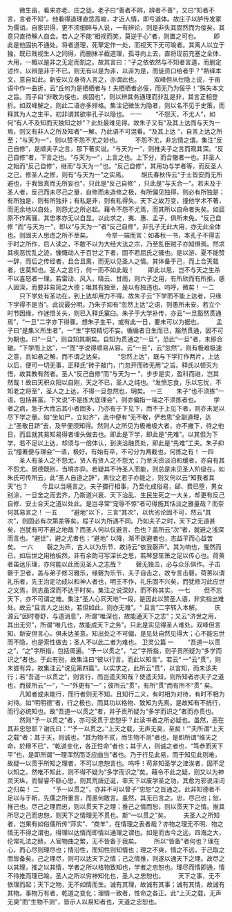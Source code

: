 <!-- { "loadSidebar": true } -->
　　微生亩，看来亦老、庄之徒。老子曰“善者不辨，辨者不善”，又曰“知者不言，言者不知”。他看得道理直恁高峻，才近人情，即亏道体。故庄子以胪传发冢为儒诮。自家识得，更不须细碎与人说，一有辨论，则是非失其固然而为佞矣。其意只直待解人自会。若人之不能“相视而笑，莫逆于心”者，则置之可也。 
　　即此是他固执不通处。将者道理，死拏定作一处，而视天下无可喻者。其离人以立于独，既已贱视生人之同得，而删抹半截道理，孤寻向上去，直将现前充塞之全体、大用，一概以是非之无定而割之。故其言曰：“子之依依然与不知者言道，而删定述作，以辨是非于不已，则无有以是为非，以非为是，而徒资口给者乎？”熟绎本文，意自如此。新安以立身待人言之，亦谓此也。 
　　双峰但从仕隐上说，于亩语中作一曲折，云“丘何为是栖栖者与！夫栖栖者必佞，而无乃为佞乎！”殊失本文之旨。而子曰“非敢为佞也，疾固也”，则以辨其务通理而非乱是非，其言正相登折。如双峰解之，则此二语亦多捍格。集注记微生为隐者，则以名不见于史策，而释其为人之生平，初非谓其欲率孔子以隐也。 
一一
　　“不怨天，不尤人”，如何“有人不及知而天独知之妙”？此处最难见得。故朱子又有“及其上达而与天为一焉，则又有非人之所及知者”一解。乃此语不可混看。“及其上达 ”，自言上达之所至；“与天为一”，则以赞不怨不尤之妙也。 
　　不怨不尤，非忘情之谓。集注“反己自修”，是顺夫子之言，那下著实说。“与天为一”，则推夫子之言而观其深。“反己自修”者，下言之也。“与天为一”，上言之也。上下分，而合辙者一也。非圣人之始而“反己自修”，继而“与天为一”也。“反己自修”，其用功与学者等，而反圣人之己，修圣人之修，则有“与天为一”之实焉。 
　　胡氏春秋传云“于土皆安而无所避也，于我皆真而无所妄也”，只此是“反己自修” ，只此是“与天合一”。若未及于圣人者，反己而未尽己之量，自修而未造修之极，有所偏见独得，则必有所独是；有所独是，则有所独非；有私是非，则有私得失。天下之故万变，撞他学术不著，而无余地以自处，则怨尤之所必起。藉令不怨不尤焉，而其所以自命者失矣。如屈原不作离骚，其忠孝亦无以自显。以此求之，夷、惠、孟子，俱所未免。“反己自修 ”而“与天为一”，即以“与天为一”者“反己自修”，非孔子无此大用，亦无此全体也。则固夫人思虑之所不至矣。 
　　今举一端而言：如春秋一书，本孔子不得志于时之所作，后人读之，不敢不以为大经大法之宗，乃至乱臣贼子亦知惧焉。然求其疾恶忧乱之迹，慷慨动人于百世之下者，固不若屈氏之骚也。是以游、夏不能赞一辞，而后之传经者，且合且离，而无以见圣人之情。其体备于己，而上合天载者，世莫知也。圣人之言行，何一而不如此哉！ 
　　即此以思，岂不与天之生杀不以喜怒者一理。若雷动、风入，晴云、甘雨，则六子之用，有所欣而有所拒，感人固深，而要非易简之大德；唯其有独至，是以有独违也。呜呼，微矣！ 
一二
　　只下学处有圣功在，到上达却用力不得。故朱子云“下学而不能上达者，只缘下学得不是当”。此说最分明。乃朱子抑有“忽然上达”之语，则愚所未安。若立个时节因缘，作迷悟关头，则已入释氏窠臼。朱子于大学补传，亦云“一旦豁然贯通焉”，“一旦”二字亦下得骤。想朱子生平，或有此一日，要未可以为据也。 
　　孟子曰“是集义所生者”，一“生”字较精切不妄。循循者日生而已，豁然贯通，固不可为期也。曰“一旦”，则自知其期矣。自知为贯通之“一旦”，恐此“一旦”者，未即合辙。“下学而上达”，一“而”字说得顺易从容。云“一旦”，云“忽然”，则有极难极速之意，且如悬之解，而不谓之达矣。 
　　“忽然上达”，既与下学打作两片，上达以后，便可一切无事，正释氏“砖子敲门，门忽开而砖无用”之旨。释氏以顿灭为悟，故其教有然者。圣人“反己自修”而“与天为一 ”，步步是实，盈科而进，岂其然哉！故曰天积众阳以自刚，天之不已，圣人之纯也。“发愤忘食，乐以忘忧，不知老之将至”，圣人之上达，不得一旦忽然也，明矣。 
一三
　　朱子“也不须拣”一语，包括甚富。下文说“不是拣大底理会”，则亦偏指一端之不须拣者也。 
　　学者之病，急于大而忘其小者固多，乃亦有于下见下，而不于上见下者，则亦未足以尽下学之量。如“坐如尸，立如齐”，此中便有“无不敬，俨若思”全副道理，达上“圣敬日跻”去，及早便须知得。然则人之所见为极难极大者，亦不撇下，待之他日，而且就其易知易得者埋头做去也。即此是下学，即此是“先难”。以其但为下学，若不足以上达，却须与一倍体认，到浃洽融贯处，即此是“先难”工夫。朱子抑云“撞著便与理会”一语，极好。有始有卒，不可分为两截也，何拣之有！ 
一四 
　　圣人有圣人之不怨尤，贤人有贤人之不怨尤；乃至天资淡泊和缓者，亦自有其不怨尤。居德既别，当境亦异。若疑其不待圣人而能，则总是未见圣人阶级在。如朱氏可传所云，此“圣人自道之辞”，素位之君子亦能之，则又何以云“知我者其天”也？ 
　　今且以当境言之。夫子摄行相事，乃至化成俗易，郈、费已堕，男女别涂，一旦舍之而去齐，乃斯道兴衰、天下治乱、生民生死之一大关，却更有反己自修、安土合天之道以处此。是岂寻常“宠辱不惊”者可得施其恬淡之雅量哉？而奈何其易言之！ 
一五
　　“避地”以下，三言“其次”，以优劣论固不可，然云“其次”，则固必有次第差等矣。程子以为所遇不同。乃如夫子之时，天下之无道甚矣，岂犹有可不避之地哉？而圣人何以仅避言、色也？盖所云“次”者，就避之浅深而言也。“避世”，避之尤者也；“避地” 以降，渐不欲避者也，志益平而心益苦矣。 
一六
　　磬之为声，古人以为乐节，故诗云“依我磬声”。其为响也，戛然而已，如后世之用拍板然，非有余韵可写深长之思，若琴瑟笙箫之足以传心也。荷蒉者虽达乐理，亦何能以此而见圣人之志哉？ 
　　磬无独击，必与众乐俱作。子击磬于卫者，盖与弟子修习雅乐，缘磬为乐节，夫子自击之，故专言击磬。荷蒉以谓礼乐者，先王治定功成以和神人者也，明王不作，礼乐固不兴矣，而犹修习此应世之文焉，则志虽深而不达于时矣。集注之说深妙，而不称其实。 
一七
　　但不忘天下，亦不可谓之难。集注“圣人心同天地”一段，是因此以赞圣人语，非实指出难处。故云“且言人之出处，若但如此，则亦无难”。“ 且言”二字转入本解。 
　　庆源云“因时卷舒，与道消息”，所谓“唯深也，故能通天下之志”；又云“济世之用，其出无穷”，所谓“唯几也，故能成天下之务”。只此是实见得圣人难处。双峰但言知，新安但言心，俱未达圣意。知出处之不可偏，是见处自然见得大；心不能忘世而不隐，也是索性做去；圣人不以此二者为难也。 
卫灵公篇
一
　　“吾道一以贯之”，“之”字所指，包括周遍。“予一以贯之”，“之”字所指，则子贡所疑为“多学而识之”者也。于此有别，故集注曰“彼以行言，而此以知言”。若云“ 一”云“贯”，则未尝有异，故集注云“说见第四篇”。以实求之，此所云“贯”，以言知，而未该夫行；若“吾道一以贯之”，则言行，而岂遗夫知哉？使遗夫知，则所知者亦夫子之道也，而彼所云“一”，“一”外更有“一”；彼所云“贯”，有所“贯”而有所不“贯” 矣。 
　　凡知者或未能行，而行者则无不知。且知行二义，有时相为对待，有时不相为对待。如“明明德”者，行之极也，而其功以格物、致知为先焉。是故知有不统行，而行必统知也。故“吾道一以贯之”者，并子贡所疑为“多学而识之”者而亦贯也。 
　　然则“予一以贯之”者，亦可受贯于忠恕乎？此读书者之所必疑也。虽然，恶在其非忠恕耶？谢氏曰：“‘予一以贯之。’‘上天之载，无声无臭，至矣！’”夫所谓“上天之载”者：其于天，则诚也，“其为物不贰，而生物不测”者也，是即所谓“维天之命，於穆不已”，“乾道变化，各正性命”者也；其于人，则诚之者也，“笃恭而天下平”也，是即所谓“一理浑然而泛应曲当”者也。乃于行见此易，而于知见此则难，故疑一以贯乎所知之理者，不可以忠恕言也。呜呼！苟非知圣学之津涘者，固不足以知之。然唯不知此，则不得不疑为“多学而识之”矣。藉令不此之疑，则又以为神灵天纵，而智睿不繇心思，则其荒唐迂诞，率天下以废学圣之功，其愈为邪说淫词之归矣！ 
二 
　　“予一以贯之”，亦非不可以曾子“忠恕”之旨通之。此非知德者不足以与于斯，先儒之所重言，而愚何敢言。虽然，其无已言之。忠，尽己也；恕，推己也。尽己之理而忠，则以贯天下之理；推己之情而恕，则以贯天下之情。推其所尽之己而忠恕，则天下之情理无不贯也。斯“一以贯之”矣。 
　　夫圣人之所知者，岂果有如俗儒所传“萍实”、“商羊”，在情理之表者哉？亦物之理无不明、物之情无不得之谓也，得理以达情而即情以通理之谓也。如是而古今之远，四海之大，伦常礼法之赜，人官物曲之繁，无不皆备于我矣。 
　　所以“皆备”者何也？理在心，而心尽则理尽也；情沿性，而知性则知情也；理之不爽，情之不远，于己取之而皆备矣。己之理尽，则可以达天下之情；己之情推，则遂以通天下之理。故尽之以其理，推之以其情，学者之所以格物致知也，学者之忠恕也。理尽而情即通，情不待推而理已喻，圣人之所以穷神知化也，圣人之忠恕也。 
　　天下之事，无不依理而起；天下之物，无不如情而生。诚有其理，故诚有其事；诚有其情，故诚有其物。事物万有者，乾道之变化；理情一致者，性命之各正。此“上天之载，无声无臭”而“生物不测”，皆示人以易知者也，天道之忠恕也。 
